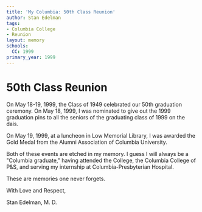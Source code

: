 ```yaml
---
title: 'My Columbia: 50th Class Reunion'
author: Stan Edelman
tags:
- Columbia College
- Reunion
layout: memory
schools:
  CC: 1999
primary_year: 1999
---
```

# 50th Class Reunion

On May 18-19, 1999, the Class of 1949 celebrated our 50th graduation ceremony. On May 18, 1999, I was nominated to give out the 1999 graduation pins to all the seniors of the graduating class of 1999 on the dais.

On May 19, 1999, at a luncheon in Low Memorial Library, I was awarded the Gold Medal from the Alumni Association of Columbia University.

Both of these events are etched in my memory. I guess I will always be a "Columbia graduate,"  having attended the College, the Columbia College of P&S, and serving my internship at Columbia-Presbyterian Hospital.

These are memories one never forgets.

With Love and Respect,

Stan Edelman, M. D.
